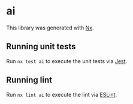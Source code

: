 # ai

This library was generated with [Nx](https://nx.dev).

## Running unit tests

Run `nx test ai` to execute the unit tests via [Jest](https://jestjs.io).

## Running lint

Run `nx lint ai` to execute the lint via [ESLint](https://eslint.org/).
